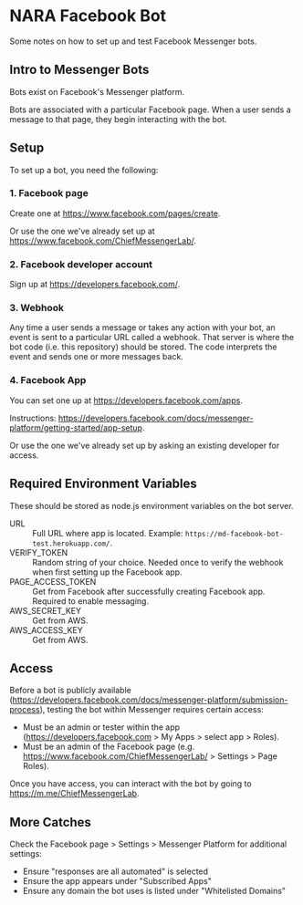 # NARA Facebook Bot

Some notes on how to set up and test Facebook Messenger bots.

## Intro to Messenger Bots

Bots exist on Facebook's Messenger platform.

Bots are associated with a particular Facebook page. When a user sends a message to that page, they begin interacting with the bot.

## Setup

To set up a bot, you need the following:

### 1. Facebook page

Create one at https://www.facebook.com/pages/create.

Or use the one we've already set up at https://www.facebook.com/ChiefMessengerLab/.

### 2. Facebook developer account

Sign up at https://developers.facebook.com/.

### 3. Webhook

Any time a user sends a message or takes any action with your bot, an event is sent to a particular URL called a webhook. That server is where the bot code (i.e. this repository) should be stored. The code interprets the event and sends one or more messages back.

### 4. Facebook App

You can set one up at https://developers.facebook.com/apps.

Instructions: https://developers.facebook.com/docs/messenger-platform/getting-started/app-setup.

Or use the one we've already set up by asking an existing developer for access.

## Required Environment Variables

These should be stored as node.js environment variables on the bot server.

<dl>
<dt>URL</dt>
<dd>Full URL where app is located. Example: <code>https://md-facebook-bot-test.herokuapp.com/</code>.</dd>
<dt>VERIFY_TOKEN</dt>
<dd>Random string of your choice. Needed once to verify the webhook when first setting up the Facebook app.</dd>
<dt>PAGE_ACCESS_TOKEN</dt>
<dd>Get from Facebook after successfully creating Facebook app. Required to enable messaging.</dd>
<dt>AWS_SECRET_KEY</dt>
<dd>Get from AWS.</dd>
<dt>AWS_ACCESS_KEY</dt>
<dd>Get from AWS.</dd>
</dl>

## Access

Before a bot is publicly available (https://developers.facebook.com/docs/messenger-platform/submission-process), testing the bot within Messenger requires certain access:

- Must be an admin or tester within the app (https://developers.facebook.com > My Apps > select app > Roles).
- Must be an admin of the Facebook page (e.g. https://www.facebook.com/ChiefMessengerLab/ > Settings > Page Roles).

Once you have access, you can interact with the bot by going to https://m.me/ChiefMessengerLab.

## More Catches

Check the Facebook page > Settings > Messenger Platform for additional settings:

- Ensure "responses are all automated" is selected
- Ensure the app appears under "Subscribed Apps"
- Ensure any domain the bot uses is listed under "Whitelisted Domains"
